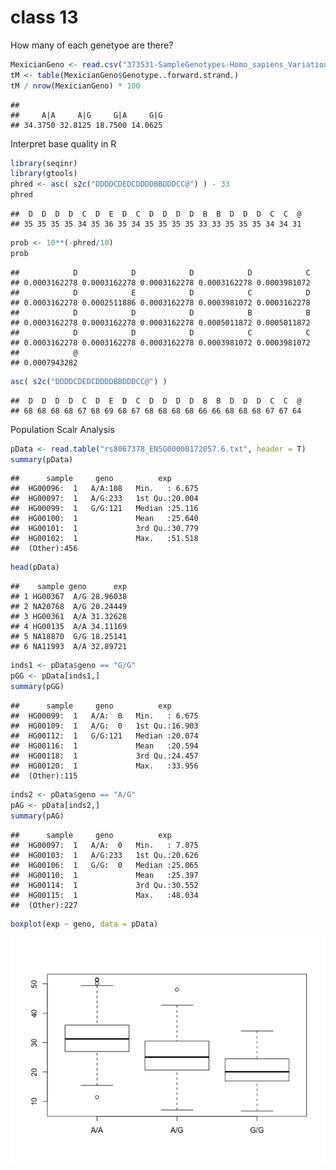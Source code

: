 class 13
================

How many of each genetyoe are there?

``` r
MexicianGeno <- read.csv("373531-SampleGenotypes-Homo_sapiens_Variation_Sample_rs8067378.csv")
tM <- table(MexicianGeno$Genotype..forward.strand.)
tM / nrow(MexicianGeno) * 100
```

    ## 
    ##     A|A     A|G     G|A     G|G 
    ## 34.3750 32.8125 18.7500 14.0625

Interpret base quality in R

``` r
library(seqinr)
library(gtools)
phred <- asc( s2c("DDDDCDEDCDDDDBBDDDCC@") ) - 33
phred
```

    ##  D  D  D  D  C  D  E  D  C  D  D  D  D  B  B  D  D  D  C  C  @ 
    ## 35 35 35 35 34 35 36 35 34 35 35 35 35 33 33 35 35 35 34 34 31

``` r
prob <- 10**(-phred/10)
prob
```

    ##            D            D            D            D            C 
    ## 0.0003162278 0.0003162278 0.0003162278 0.0003162278 0.0003981072 
    ##            D            E            D            C            D 
    ## 0.0003162278 0.0002511886 0.0003162278 0.0003981072 0.0003162278 
    ##            D            D            D            B            B 
    ## 0.0003162278 0.0003162278 0.0003162278 0.0005011872 0.0005011872 
    ##            D            D            D            C            C 
    ## 0.0003162278 0.0003162278 0.0003162278 0.0003981072 0.0003981072 
    ##            @ 
    ## 0.0007943282

``` r
asc( s2c("DDDDCDEDCDDDDBBDDDCC@") )
```

    ##  D  D  D  D  C  D  E  D  C  D  D  D  D  B  B  D  D  D  C  C  @ 
    ## 68 68 68 68 67 68 69 68 67 68 68 68 68 66 66 68 68 68 67 67 64

Population Scalr Analysis

``` r
pData <- read.table("rs8067378_ENSG00000172057.6.txt", header = T)
summary(pData)
```

    ##      sample     geno          exp        
    ##  HG00096:  1   A/A:108   Min.   : 6.675  
    ##  HG00097:  1   A/G:233   1st Qu.:20.004  
    ##  HG00099:  1   G/G:121   Median :25.116  
    ##  HG00100:  1             Mean   :25.640  
    ##  HG00101:  1             3rd Qu.:30.779  
    ##  HG00102:  1             Max.   :51.518  
    ##  (Other):456

``` r
head(pData)
```

    ##    sample geno      exp
    ## 1 HG00367  A/G 28.96038
    ## 2 NA20768  A/G 20.24449
    ## 3 HG00361  A/A 31.32628
    ## 4 HG00135  A/A 34.11169
    ## 5 NA18870  G/G 18.25141
    ## 6 NA11993  A/A 32.89721

``` r
inds1 <- pData$geno == "G/G"
pGG <- pData[inds1,]
summary(pGG)
```

    ##      sample     geno          exp        
    ##  HG00099:  1   A/A:  0   Min.   : 6.675  
    ##  HG00109:  1   A/G:  0   1st Qu.:16.903  
    ##  HG00112:  1   G/G:121   Median :20.074  
    ##  HG00116:  1             Mean   :20.594  
    ##  HG00118:  1             3rd Qu.:24.457  
    ##  HG00120:  1             Max.   :33.956  
    ##  (Other):115

``` r
inds2 <- pData$geno == "A/G"
pAG <- pData[inds2,]
summary(pAG)
```

    ##      sample     geno          exp        
    ##  HG00097:  1   A/A:  0   Min.   : 7.075  
    ##  HG00103:  1   A/G:233   1st Qu.:20.626  
    ##  HG00106:  1   G/G:  0   Median :25.065  
    ##  HG00110:  1             Mean   :25.397  
    ##  HG00114:  1             3rd Qu.:30.552  
    ##  HG00115:  1             Max.   :48.034  
    ##  (Other):227

``` r
boxplot(exp ~ geno, data = pData)
```

![](class_13_files/figure-markdown_github/unnamed-chunk-6-1.png)
